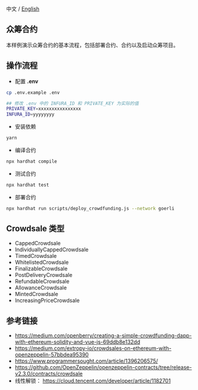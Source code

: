 中文 / [English](https://github.com/Dapp-Learning-DAO/Dapp-Learning/blob/main/basic/12-token-crowdfund/README.md)
## 众筹合约

本样例演示众筹合约的基本流程，包括部署合约、合约以及启动众筹项目。

## 操作流程

- 配置 **.env**

```sh
cp .env.example .env

## 修改 .env 中的 INFURA_ID 和 PRIVATE_KEY 为实际的值
PRIVATE_KEY=xxxxxxxxxxxxxxxx
INFURA_ID=yyyyyyyy
```

- 安装依赖

```bash
yarn
```

- 编译合约

```bash
npx hardhat compile
```

- 测试合约

```bash
npx hardhat test
```

- 部署合约

```bash
npx hardhat run scripts/deploy_crowdfunding.js --network goerli
```

## Crowdsale 类型

- CappedCrowdsale
- IndividuallyCappedCrowdsale
- TimedCrowdsale
- WhitelistedCrowdsale
- FinalizableCrowdsale
- PostDeliveryCrowdsale
- RefundableCrowdsale
- AllowanceCrowdsale
- MintedCrowdsale
- IncreasingPriceCrowdsale

## 参考链接

- https://medium.com/openberry/creating-a-simple-crowdfunding-dapp-with-ethereum-solidity-and-vue-js-69ddb8e132dd  
- https://medium.com/extropy-io/crowdsales-on-ethereum-with-openzeppelin-57bbdea95390  
- https://www.programmersought.com/article/1396206575/  
- https://github.com/OpenZeppelin/openzeppelin-contracts/tree/release-v2.3.0/contracts/crowdsale
- 线性解锁： https://cloud.tencent.com/developer/article/1182701
